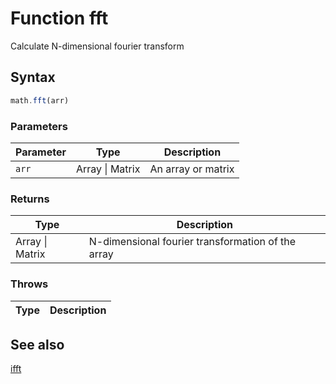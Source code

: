 <!-- Note: This file is automatically generated from source code comments. Changes made in this file will be overridden. -->

# Function fft

Calculate N-dimensional fourier transform


## Syntax

```js
math.fft(arr)
```

### Parameters

Parameter | Type | Description
--------- | ---- | -----------
`arr` | Array &#124; Matrix | An array or matrix

### Returns

Type | Description
---- | -----------
Array &#124; Matrix | N-dimensional fourier transformation of the array


### Throws

Type | Description
---- | -----------


## See also

[ifft](ifft.md)
